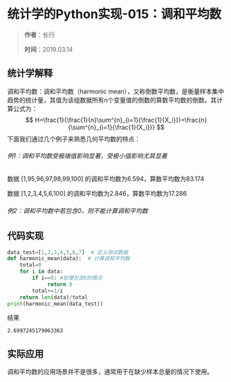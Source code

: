 # 统计学的Python实现-015：调和平均数

> **作者**：长行
>
> **时间**：2019.03.14

## 统计学解释

调和平均数：调和平均数（harmonic mean），又称倒数平均数，是衡量样本集中趋势的统计量，其值为该组数据所有n个变量值的倒数的算数平均数的倒数。其计算公式为：
$$
H=\frac{1}{\frac{1}{n}\sum^{n}_{i=1}{\frac{1}{X_i}}}=\frac{n}{\sum^{n}_{i=1}{\frac{1}{X_i}}}
$$
下面我们通过几个例子来熟悉几何平均数的特点：

###### 例1：调和平均数受极端值影响显著，受极小值影响尤其显著

数据 [1,95,96,97,98,99,100] 的调和平均数为6.594，算数平均数为83.174

数据 [1,2,3,4,5,6,100] 的调和平均数为2.846，算数平均数为17.286

###### 例2：调和平均数中若包含0，则不能计算调和平均数

## 代码实现

```python
data_test=[1,2,3,4,5,6,7]  # 定义测试数据
def harmonic_mean(data):  # 计算调和平均数
    total=0
    for i in data:
        if i==0: #处理包含0的情况
             return 0
        total+=1/i
    return len(data)/total
print(harmonic_mean(data_test))
```

结果

```
2.6997245179063363
```

## 实际应用

调和平均数的应用场景并不是很多，通常用于在缺少样本总量的情况下使用。

 